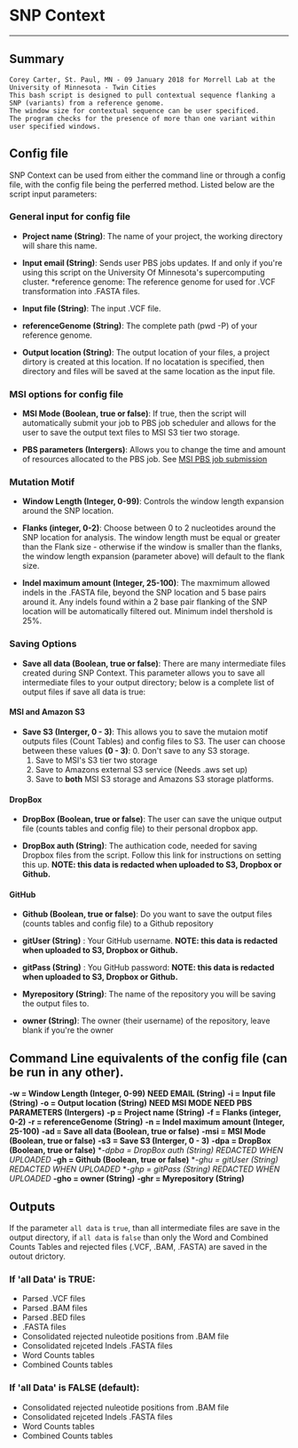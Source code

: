 # SNP Context
----------

## Summary

    Corey Carter, St. Paul, MN - 09 January 2018 for Morrell Lab at the University of Minnesota - Twin Cities
    This bash script is designed to pull contextual sequence flanking a SNP (variants) from a reference genome.
    The window size for contextual sequence can be user specificed.
    The program checks for the presence of more than one variant within user specified windows.

## Config file
SNP Context can be used from either the command line or through a config file, with the config file being the perferred method. Listed below are the script input parameters:

### General input for config file
* **Project name (String)**: The name of your project, the working directory will share this name.

* **Input email (String)**: Sends user PBS jobs updates. If and only if you're using this script on the University Of Minnesota's supercomputing cluster. *reference genome: The reference genome for used for .VCF transformation into .FASTA files.

* **Input file (String)**: The input .VCF file. 

* **referenceGenome (String)**: The complete path (pwd -P) of your reference genome.

* **Output location (String)**: The output location of your files, a project dirtory is created at this location. If no locatation is specified, then directory and files will be saved at the same location as the input file.

### MSI options for config file
* **MSI Mode (Boolean, true or false)**: If true, then the script will automatically submit your job to PBS job scheduler and allows for the user to save the output text files to MSI S3 tier two storage.

* **PBS parameters (Intergers)**: Allows you to change the time and amount of resources allocated to the PBS job. See [MSI PBS job submission](https://www.msi.umn.edu/content/job-submission-and-scheduling-pbs-scripts)

### Mutation Motif
* **Window Length (Integer, 0-99)**: Controls the window length expansion around the SNP location.

* **Flanks (integer, 0-2)**: Choose between 0 to 2 nucleotides around the SNP location for analysis. The window length must be equal or greater than the Flank size - otherwise if the window is smaller than the flanks, the window length expansion (parameter above) will default to the flank size.  

* **Indel maximum amount (Integer, 25-100)**: The maxmimum allowed indels in the .FASTA file, beyond the SNP location and 5 base pairs around it. Any indels found within a 2 base pair flanking of the SNP location will be automatically filtered out. Minimum indel thershold is 25%.

### Saving Options
* **Save all data (Boolean, true or false)**: There are many intermediate files created during SNP Context. This parameter allows you to save all intermediate files to your output directory; below is a complete list of output files if save all data is true: 

#### MSI and Amazon S3

* **Save S3 (Interger, 0 - 3)**: This allows you to save the mutaion motif outputs files (Count Tables) and config files to S3. The user can choose between these values **(0 - 3)**:
	0. Don't save to any S3 storage.
	1. Save to MSI's S3 tier two storage 
	2. Save to Amazons external S3 service (Needs .aws set up)
	3. Save to **both** MSI S3 storage and Amazons S3 storage platforms.

#### DropBox
* **DropBox (Boolean, true or false)**: The user can save the unique output file (counts tables and config file) to their personal dropbox app. 

* **DropBox auth (String)**: The authication code, needed for saving Dropbox files from the script. Follow this link for instructions on setting this up. **NOTE: this data is redacted when uploaded to S3, Dropbox or Github.**

#### GitHub

* **Github (Boolean, true or false)**: Do you want to save the output files (counts tables and config file) to a Github repository

* **gitUser (String)** : Your GitHub username. **NOTE: this data is redacted when uploaded to S3, Dropbox or Github.**
* **gitPass (String)** : You GitHub password: **NOTE: this data is redacted when uploaded to S3, Dropbox or Github.**

* **Myrepository (String)**: The name of the repository you will be saving the output files to.

* **owner (String)**: The owner (their username) of the repository, leave blank if you're the owner

## Command Line equivalents of the config file (can be run in any other).

**-w = Window Length (Integer, 0-99)**
**NEED EMAIL (String)**
**-i = Input file (String)**
**-o = Output location (String)**
**NEED MSI MODE**
**NEED PBS PARAMETERS (Intergers)**
**-p = Project name (String)**
**-f = Flanks (integer, 0-2)**
**-r = referenceGenome (String)**
**-n = Indel maximum amount (Integer, 25-100)**
**-ad = Save all data (Boolean, true or false)**
**-msi = MSI Mode (Boolean, true or false)**
**-s3 = Save S3 (Interger, 0 - 3)**
**-dpa = DropBox (Boolean, true or false)**
**-dpba = DropBox auth (String) *REDACTED WHEN UPLOADED**
**-gh = Github (Boolean, true or false)**
**-ghu = gitUser (String) *REDACTED WHEN UPLOADED**
**-ghp = gitPass (String) *REDACTED WHEN UPLOADED**
**-gho = owner (String)**
**-ghr = Myrepository (String)**

## Outputs

If the parameter `all data` is `true`, than all intermediate files are save in the output directory, if `all data` is `false` than only the Word and Combined Counts Tables and rejected files (.VCF, .BAM, .FASTA) are saved in the outout drictory.

### If 'all Data' is TRUE:
* Parsed .VCF files
* Parsed .BAM files
* Parsed .BED files
* .FASTA files
* Consolidated rejected nuleotide positions from .BAM file
* Consolidated rejceted Indels .FASTA files
* Word Counts tables
* Combined Counts tables

### If 'all Data' is FALSE (default):
* Consolidated rejected nuleotide positions from .BAM file
* Consolidated rejceted Indels .FASTA files
* Word Counts tables
* Combined Counts tables
